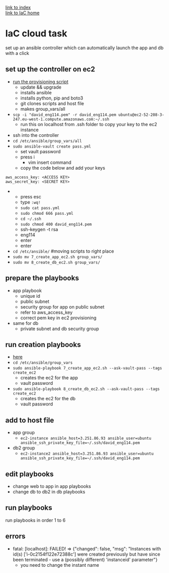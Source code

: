 [link to index](/readme.md)  
[link to IaC home](/Documentation/docs/IaC.md)  
# IaC cloud task
set up an ansible controller which can automatically launch the app and db with a click 

## set up the controller on ec2
- [run the provisioning script](https://github.com/dav-par/eng114_DevOps/blob/main/IaC_ansible/controller_pro.sh)
    - update && upgrade
    - installs ansible
    - installs python, pip and boto3
    - git clones scripts and host file
    - makes group_vars/all
- `scp -i "david_eng114.pem" -r david_eng114.pem ubuntu@ec2-52-208-3-247.eu-west-1.compute.amazonaws.com:~/.ssh`
    - run this on localhost from .ssh folder to copy your key to the ec2 instance
- ssh into the controller
- `cd /etc/ansible/group_vars/all`
- `sudo ansible-vault create pass.yml`
    - set vault password
    - press i
        - vim insert command
    - copy the code below and add your keys
```
aws_access_key: <ACCESS KEY>
aws_secret_key: <SECRET KEY>
```
-    
    - press esc
    - type `:wq!`
    - `sudo cat pass.yml`
    - `sudo chmod 666 pass.yml`
    - `cd ~/.ssh`
    - `sudo chmod 400 david_eng114.pem`
    - ssh-keygen -t rsa
    - eng114
    - enter
    - enter
- `cd /etc/ansible/` #moving scripts to right place
- `sudo mv 7_create_app_ec2.sh group_vars/`
- `sudo mv 8_create_db_ec2.sh group_vars/`

## prepare the playbooks
- app playbook
    - unique id
    - public subnet
    - security group for app on public subnet
    - refer to aws_access_key
    - correct pem key in ec2 provisioning 
- same for db
    - private subnet and db security group

## run creation playbooks
- [here](https://github.com/dav-par/working_ansible)
- `cd /etc/ansible/group_vars`
- `sudo ansible-playbook 7_create_app_ec2.sh --ask-vault-pass --tags create_ec2`
    - creates the ec2 for the app
    - vault password
- `sudo ansible-playbook 8_create_db_ec2.sh --ask-vault-pass --tags create_ec2`
    - creates the ec2 for the db
    - vault password

## add to host file
- app group
    - `ec2-instance ansible_host=3.251.86.93 ansible_user=ubuntu ansible_ssh_private_key_file=~/.ssh/david_eng114.pem`
- db2 group
    - `ec2-instance2 ansible_host=3.251.86.93 ansible_user=ubuntu ansible_ssh_private_key_file=~/.ssh/david_eng114.pem`

## edit playbooks
- change web to app in app playbooks
- change db to db2 in db playbooks

## run playbooks
run playbooks in order 1 to 6

## errors
- fatal: [localhost]: FAILED! => {"changed": false, "msg": "Instances with id(s) ['i-0c2154f122e72388c'] were created previously but have since been terminated - use a (possibly different) 'instanceid' parameter"}
    - you need to change the instant name